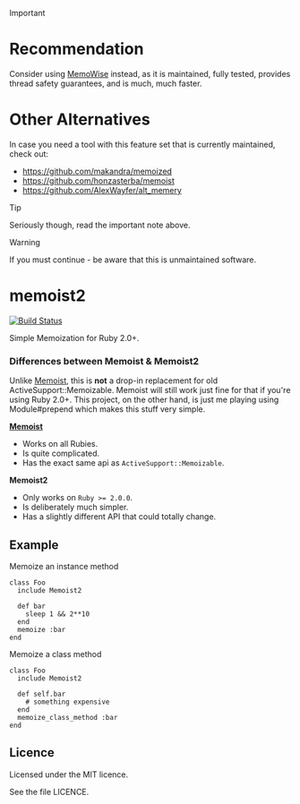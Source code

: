 > [!IMPORTANT]
>
> # Recommendation
>
> Consider using [MemoWise](https://github.com/panorama-ed/memo_wise) instead, as it is maintained, fully tested, provides thread safety guarantees, and is much, much faster.
>
> # Other Alternatives
>
> In case you need a tool with this feature set that is currently maintained, check out:
> * https://github.com/makandra/memoized
> * https://github.com/honzasterba/memoist
> * https://github.com/AlexWayfer/alt_memery

> [!TIP]  
> Seriously though, read the important note above.

> [!WARNING]  
> If you must continue - be aware that this is unmaintained software.

memoist2
========

[![Build Status](https://travis-ci.org/matthewrudy/memoist2.png?branch=master)](https://travis-ci.org/matthewrudy/memoist2)

Simple Memoization for Ruby 2.0+.

### Differences between Memoist & Memoist2

Unlike [Memoist], this is **not** a drop-in replacement for old ActiveSupport::Memoizable. Memoist will still work just fine for that if you're using Ruby 2.0+. This project, on the other hand, is just me playing using Module#prepend which makes this stuff very simple.

**[Memoist]**
  * Works on all Rubies.
  * Is quite complicated.
  * Has the exact same api as `ActiveSupport::Memoizable`.

**Memoist2**
  * Only works on `Ruby >= 2.0.0`.
  * Is deliberately much simpler.
  * Has a slightly different API that could totally change.

  [Memoist]: https://github.com/matthewrudy/memoist


Example
-------

Memoize an instance method

    class Foo
      include Memoist2
  
      def bar
        sleep 1 && 2**10
      end
      memoize :bar
    end

Memoize a class method

    class Foo
      include Memoist2
  
      def self.bar
        # something expensive
      end
      memoize_class_method :bar
    end

Licence
-------

Licensed under the MIT licence.

See the file LICENCE.
